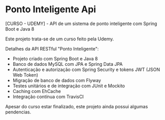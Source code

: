 # Ponto Inteligente Api
[CURSO - UDEMY] - API de um sistema de ponto inteligente com Spring Boot e Java 8

Este projeto trata-se de um curso feito pela Udemy. 

Detalhes da API RESTful "Ponto Inteligente":

- Projeto criado com Spring Boot e Java 8
- Banco de dados MySQL com JPA e Spring Data JPA
- Autenticação e autorização com Spring Security e tokens JWT (JSON Web Token)
- Migração de banco de dados com Flyway
- Testes unitários e de integração com JUnit e Mockito
- Caching com EhCache
- Integração contínua com TravisCI

Apesar do curso estar finalizado, este projeto ainda possui algumas pendencias.
